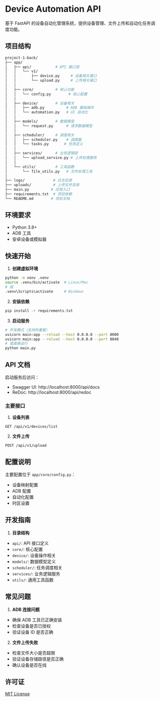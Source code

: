 # Device Automation API

基于 FastAPI 的设备自动化管理系统，提供设备管理、文件上传和自动化任务调度功能。

## 项目结构

```bash
project-1-back/
├── app/
│   ├── api/           # API 接口层
│   │   └── v1/
│   │       ├── device.py     # 设备相关接口
│   │       └── upload.py     # 上传相关接口
│   │
│   ├── core/          # 核心功能
│   │   └── config.py        # 核心配置
│   │
│   ├── device/        # 设备相关
│   │   ├── adb.py          # ADB 基础操作
│   │   └── automation.py   # UI 自动化
│   │
│   ├── models/        # 数据模型
│   │   └── request.py      # 请求数据模型
│   │
│   ├── scheduler/     # 调度相关
│   │   ├── scheduler.py    # 调度器
│   │   └── tasks.py       # 任务定义
│   │
│   ├── services/      # 业务逻辑层
│   │   └── upload_service.py # 上传处理服务
│   │
│   └── utils/         # 工具函数
│       └── file_utils.py   # 文件处理工具
│
├── logs/             # 日志目录
├── uploads/          # 上传文件目录
├── main.py          # 应用入口
├── requirements.txt  # 项目依赖
└── README.md        # 项目文档
```

## 环境要求

- Python 3.8+
- ADB 工具
- 安卓设备或模拟器

## 快速开始

1. **创建虚拟环境**
```bash
python -m venv .venv
source .venv/bin/activate  # Linux/Mac
# 或
.venv\Scripts\activate     # Windows
```

2. **安装依赖**
```bash
pip install -r requirements.txt
```

3. **启动服务**
```bash
# 开发模式（支持热重载）
uvicorn main:app --reload --host 0.0.0.0 --port 8000
uvicorn main:app --reload --host 0.0.0.0 --port 8848
# 或直接运行
python main.py
```

## API 文档

启动服务后访问：
- Swagger UI: http://localhost:8000/api/docs
- ReDoc: http://localhost:8000/api/redoc

### 主要接口

1. **设备列表**
```http
GET /api/v1/devices/list
```

2. **文件上传**
```http
POST /api/v1/upload
```

## 配置说明

主要配置位于 `app/core/config.py`：
- 设备映射配置
- ADB 配置
- 自动化配置
- 时区设置

## 开发指南

1. **目录结构**
- `api/`: API 接口定义
- `core/`: 核心配置
- `device/`: 设备操作相关
- `models/`: 数据模型定义
- `scheduler/`: 任务调度相关
- `services/`: 业务逻辑服务
- `utils/`: 通用工具函数

## 常见问题

1. **ADB 连接问题**
- 确保 ADB 工具已正确安装
- 检查设备是否已授权
- 验证设备 ID 是否正确

2. **文件上传失败**
- 检查文件大小是否超限
- 验证设备存储路径是否正确
- 确认设备是否在线

## 许可证

[MIT License](LICENSE)
